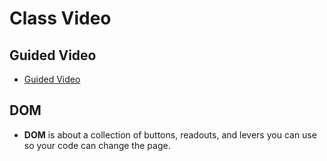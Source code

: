 # Class Video

## Guided Video

- [Guided Video](https://www.youtube.com/watch?v=XydfZvsoOJw&t=7s)

## DOM

- **DOM** is about a collection of buttons, readouts, and levers you can use so your code can change the page. 